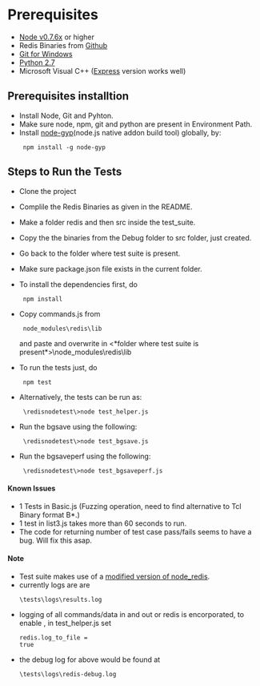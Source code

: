 # Prerequisites
* [Node v0.7.6x][0] or higher
* Redis Binaries from [Github][1]
* [Git for Windows][2]
* [Python 2.7][3]
* Microsoft Visual C++ ([Express][4] version works well)

## Prerequisites installtion
* Install Node, Git and Pyhton.
* Make sure node, npm, git and python are present in Environment Path.
* Install [node-gyp][5](node.js native addon build tool) globally, by:
	<pre><code> npm install -g node-gyp </code></pre>

	
## Steps to Run the Tests
- Clone the project
- Complile the Redis Binaries as given in the README.
- Make a folder redis and then src inside the test_suite.
- Copy the the binaries from the Debug folder to src folder, just created.
- Go back to the folder where test suite is present.
- Make sure package.json file exists in the current folder.
- To install the dependencies first, do
	 <pre><code> npm install </code></pre>
- Copy commands.js from <pre><code> node_modules\redis\lib </code></pre> and paste and overwrite in <\*folder where test suite is present*\>\node_modules\redis\lib
- To run the tests just, do
	 <pre><code> npm test </code></pre>

- Alternatively, the tests can be run as:
	 <pre><code> \redisnodetest\>node test_helper.js </code></pre>
	 
- Run the bgsave using the following:
	<pre><code> \redisnodetest\>node test_bgsave.js </code></pre>

- Run the bgsaveperf using the following:
	<pre><code> \redisnodetest\>node test_bgsaveperf.js </code></pre>



#### Known Issues
- 1 Tests in Basic.js (Fuzzing operation, need to find alternative to Tcl Binary format B*.)
- 1 test in list3.js takes more than 60 seconds to run.
- The code for returning number of test case pass/fails seems to have a bug. Will fix this asap.

#### Note
- Test suite makes use of a [modified version of node_redis][6].
- currently logs are are <pre><code>\tests\logs\results.log</code></pre>
- logging of all commands/data in and out or redis is encorporated, to enable , in test_helper.js set <pre><code>redis.log_to_file = true</code></pre>
- the debug log for above would be found at <pre><code>\tests\logs\redis-debug.log</code></pre>

[0]: http://nodejs.org/download/
[1]: https://github.com/MSOpenTech/redis
[2]: http://code.google.com/p/msysgit/downloads/list?q=full+installer+official+git
[3]: http://www.python.org/download/releases/2.7.3/
[4]: http://www.microsoft.com/visualstudio/en-us/products/2010-editions/visual-cpp-express
[5]: https://github.com/TooTallNate/node-gyp
[6]: https://github.com/nitesh123/node_redis